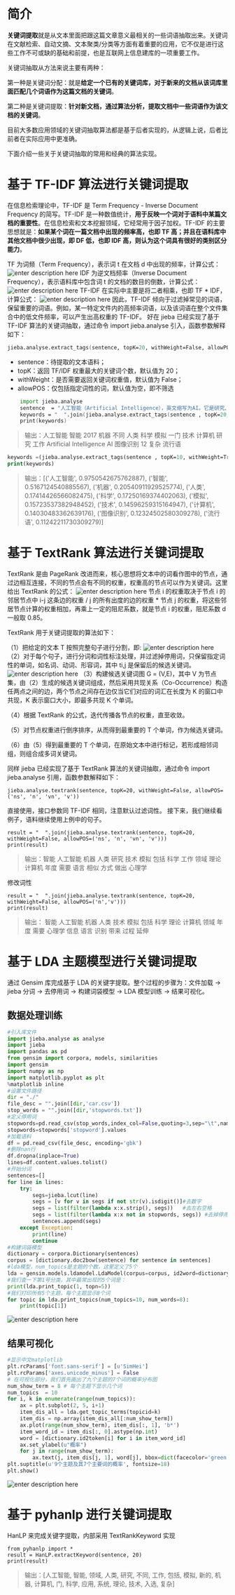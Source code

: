 # 简介
**关键词提取**就是从文本里面把跟这篇文章意义最相关的一些词语抽取出来。关键词在文献检索、自动文摘、文本聚类/分类等方面有着重要的应用，它不仅是进行这些工作不可或缺的基础和前提，也是互联网上信息建库的一项重要工作。

关键词抽取从方法来说主要有两种：

第一种是关键词分配：就是**给定一个已有的关键词库，对于新来的文档从该词库里面匹配几个词语作为这篇文档的关键词**。

第二种是关键词提取：**针对新文档，通过算法分析，提取文档中一些词语作为该文档的关键词**。

目前大多数应用领域的关键词抽取算法都是基于后者实现的，从逻辑上说，后者比前者在实际应用中更准确。

下面介绍一些关于关键词抽取的常用和经典的算法实现。
# 基于 TF-IDF 算法进行关键词提取
在信息检索理论中，TF-IDF 是 Term Frequency - Inverse Document Frequency 的简写。TF-IDF 是一种数值统计，**用于反映一个词对于语料中某篇文档的重要性**。在信息检索和文本挖掘领域，它经常用于因子加权。TF-IDF 的主要思想就是：**如果某个词在一篇文档中出现的频率高，也即 TF 高；并且在语料库中其他文档中很少出现，即 DF 低，也即 IDF 高，则认为这个词具有很好的类别区分能力**。

TF 为词频（Term Frequency），表示词 t 在文档 d 中出现的频率，计算公式：
![enter description here](https://www.github.com/OneJane/blog/raw/master/小书匠/1574328172733.png)
IDF 为逆文档频率（Inverse Document Frequency），表示语料库中包含词 t 的文档的数目的倒数，计算公式：
![enter description here](https://www.github.com/OneJane/blog/raw/master/小书匠/1574328158910.png)
TF-IDF 在实际中主要是将二者相乘，也即 TF * IDF， 计算公式：
![enter description here](https://www.github.com/OneJane/blog/raw/master/小书匠/1574328241728.png)
因此，TF-IDF 倾向于过滤掉常见的词语，保留重要的词语。例如，某一特定文件内的高频率词语，以及该词语在整个文件集合中的低文件频率，可以产生出高权重的 TF-IDF。
好在 jieba 已经实现了基于 TF-IDF 算法的关键词抽取，通过命令 import jieba.analyse 引入，函数参数解释如下：

``` nix
jieba.analyse.extract_tags(sentence, topK=20, withWeight=False, allowPOS=())
```
- sentence：待提取的文本语料；
- topK：返回 TF/IDF 权重最大的关键词个数，默认值为 20；
- withWeight：是否需要返回关键词权重值，默认值为 False；
- allowPOS：仅包括指定词性的词，默认值为空，即不筛选

``` nix
    import jieba.analyse
    sentence  = "人工智能（Artificial Intelligence），英文缩写为AI。它是研究、开发用于模拟、延伸和扩展人的智能的理论、方法、技术及应用系统的一门新的技术科学。人工智能是计算机科学的一个分支，它企图了解智能的实质，并生产出一种新的能以人类智能相似的方式做出反应的智能机器，该领域的研究包括机器人、语言识别、图像识别、自然语言处理和专家系统等。人工智能从诞生以来，理论和技术日益成熟，应用领域也不断扩大，可以设想，未来人工智能带来的科技产品，将会是人类智慧的“容器”。人工智能可以对人的意识、思维的信息过程的模拟。人工智能不是人的智能，但能像人那样思考、也可能超过人的智能。人工智能是一门极富挑战性的科学，从事这项工作的人必须懂得计算机知识，心理学和哲学。人工智能是包括十分广泛的科学，它由不同的领域组成，如机器学习，计算机视觉等等，总的说来，人工智能研究的一个主要目标是使机器能够胜任一些通常需要人类智能才能完成的复杂工作。但不同的时代、不同的人对这种“复杂工作”的理解是不同的。2017年12月，人工智能入选“2017年度中国媒体十大流行语”。"
    keywords = "  ".join(jieba.analyse.extract_tags(sentence , topK=20, withWeight=False, allowPOS=()))
    print(keywords)
```
> 输出：人工智能 智能 2017 机器 不同 人类 科学 模拟 一门 技术 计算机 研究 工作 Artificial Intelligence AI 图像识别 12 复杂 流行语

``` lisp
keywords =(jieba.analyse.extract_tags(sentence , topK=10, withWeight=True, allowPOS=(['n','v'])))
print(keywords)
```
> 输出：[('人工智能', 0.9750542675762887), ('智能', 0.5167124540885567), ('机器', 0.20540911929525774), ('人类', 0.17414426566082475), ('科学', 0.17250169374402063), ('模拟', 0.15723537382948452), ('技术', 0.14596259315164947), ('计算机', 0.14030483362639176), ('图像识别', 0.12324502580309278), ('流行语', 0.11242211730309279)]

# 基于 TextRank 算法进行关键词提取
TextRank 是由 PageRank 改进而来，核心思想将文本中的词看作图中的节点，通过边相互连接，不同的节点会有不同的权重，权重高的节点可以作为关键词。这里给出 TextRank 的公式：
![enter description here](https://www.github.com/OneJane/blog/raw/master/小书匠/1574328509058.png)
节点 i 的权重取决于节点 i 的邻居节点中 i-j 这条边的权重 / j 的所有出度的边的权重 * 节点 j 的权重，将这些邻居节点计算的权重相加，再乘上一定的阻尼系数，就是节点 i 的权重，阻尼系数 d 一般取 0.85。

TextRank 用于关键词提取的算法如下：

（1）把给定的文本 T 按照完整句子进行分割，即:
![enter description here](https://www.github.com/OneJane/blog/raw/master/小书匠/1574329534644.png)
（2）对于每个句子，进行分词和词性标注处理，并过滤掉停用词，只保留指定词性的单词，如名词、动词、形容词，其中 ti,j 是保留后的候选关键词。
![enter description here](https://www.github.com/OneJane/blog/raw/master/小书匠/1574329551373.png)
（3）构建候选关键词图 G = (V,E)，其中 V 为节点集，由（2）生成的候选关键词组成，然后采用共现关系（Co-Occurrence）构造任两点之间的边，两个节点之间存在边仅当它们对应的词汇在长度为 K 的窗口中共现，K 表示窗口大小，即最多共现 K 个单词。

（4）根据 TextRank 的公式，迭代传播各节点的权重，直至收敛。

（5）对节点权重进行倒序排序，从而得到最重要的 T 个单词，作为候选关键词。

（6）由（5）得到最重要的 T 个单词，在原始文本中进行标记，若形成相邻词组，则组合成多词关键词。

同样 jieba 已经实现了基于 TextRank 算法的关键词抽取，通过命令 import jieba.analyse 引用，函数参数解释如下：

``` stylus
jieba.analyse.textrank(sentence, topK=20, withWeight=False, allowPOS=('ns', 'n', 'vn', 'v'))
```
直接使用，接口参数同 TF-IDF 相同，注意默认过滤词性。
接下来，我们继续看例子，语料继续使用上例中的句子。

``` stylus
result = "  ".join(jieba.analyse.textrank(sentence, topK=20, withWeight=False, allowPOS=('ns', 'n', 'vn', 'v')))
print(result)
```
> 输出：智能 人工智能 机器 人类 研究 技术 模拟 包括 科学 工作 领域 理论 计算机 年度 需要 语言 相似 方式 做出 心理学

修改词性
``` stylus
result = "  ".join(jieba.analyse.textrank(sentence, topK=20, withWeight=False, allowPOS=('n','v')))
print(result)
```
> 输出： 智能 人工智能 机器 人类 技术 模拟 包括 科学 理论 计算机 领域 年度 需要 心理学 信息 语言 识别 带来 过程 延伸

# 基于 LDA 主题模型进行关键词提取
通过 Gensim 库完成基于 LDA 的关键字提取。整个过程的步骤为：文件加载 -> jieba 分词 -> 去停用词 -> 构建词袋模型 -> LDA 模型训练 -> 结果可视化。
## 数据处理训练
``` python
#引入库文件
import jieba.analyse as analyse
import jieba
import pandas as pd
from gensim import corpora, models, similarities
import gensim
import numpy as np
import matplotlib.pyplot as plt
%matplotlib inline
#设置文件路径
dir = "./"
file_desc = "".join([dir,'car.csv'])
stop_words = "".join([dir,'stopwords.txt'])
#定义停用词
stopwords=pd.read_csv(stop_words,index_col=False,quoting=3,sep="\t",names=['stopword'], encoding='utf-8')
stopwords=stopwords['stopword'].values
#加载语料
df = pd.read_csv(file_desc, encoding='gbk')
#删除nan行
df.dropna(inplace=True)
lines=df.content.values.tolist()
#开始分词
sentences=[]
for line in lines:
    try:
        segs=jieba.lcut(line)
        segs = [v for v in segs if not str(v).isdigit()]#去数字
        segs = list(filter(lambda x:x.strip(), segs))   #去左右空格
        segs = list(filter(lambda x:x not in stopwords, segs)) #去掉停用词
        sentences.append(segs)
    except Exception:
        print(line)
        continue
#构建词袋模型
dictionary = corpora.Dictionary(sentences)
corpus = [dictionary.doc2bow(sentence) for sentence in sentences]
#lda模型，num_topics是主题的个数，这里定义了5个
lda = gensim.models.ldamodel.LdaModel(corpus=corpus, id2word=dictionary, num_topics=10)
#我们查一下第1号分类，其中最常出现的5个词是：
print(lda.print_topic(1, topn=5))
#我们打印所有5个主题，每个主题显示8个词
for topic in lda.print_topics(num_topics=10, num_words=8):
    print(topic[1])
```
![enter description here](https://www.github.com/OneJane/blog/raw/master/小书匠/1574330297174.png)
## 结果可视化
``` python
#显示中文matplotlib
plt.rcParams['font.sans-serif'] = [u'SimHei']
plt.rcParams['axes.unicode_minus'] = False
# 在可视化部分，我们首先画出了九个主题的7个词的概率分布图
num_show_term = 8 # 每个主题下显示几个词
num_topics  = 10  
for i, k in enumerate(range(num_topics)):
    ax = plt.subplot(2, 5, i+1)
    item_dis_all = lda.get_topic_terms(topicid=k)
    item_dis = np.array(item_dis_all[:num_show_term])
    ax.plot(range(num_show_term), item_dis[:, 1], 'b*')
    item_word_id = item_dis[:, 0].astype(np.int)
    word = [dictionary.id2token[i] for i in item_word_id]
    ax.set_ylabel(u"概率")
    for j in range(num_show_term):
        ax.text(j, item_dis[j, 1], word[j], bbox=dict(facecolor='green',alpha=0.1))
plt.suptitle(u'9个主题及其7个主要词的概率', fontsize=18)
plt.show()
```
![enter description here](https://www.github.com/OneJane/blog/raw/master/小书匠/1574330387153.png)
# 基于 pyhanlp 进行关键词提取
 HanLP 来完成关键字提取，内部采用 TextRankKeyword 实现

``` nimrod
from pyhanlp import *
result = HanLP.extractKeyword(sentence, 20)
print(result)
```
> 输出：[人工智能, 智能, 领域, 人类, 研究, 不同, 工作, 包括, 模拟, 新的, 机器, 计算机, 门, 科学, 应用, 系统, 理论, 技术, 入选, 复杂]
 
